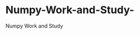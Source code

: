   # Numpy-Work-and-Study-
Numpy Work and Study 
                
                
              
                                  
                                    
                                                                               
                                                                                                               
                                 
                                                        
                                              
               
                             
                                                            
                                                        
                                                                                                                                 
                              
                                                                                                
                                             
                                                           
                      
                       
